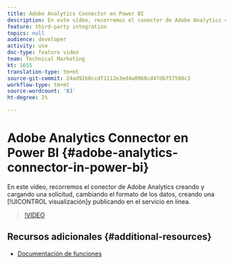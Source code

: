 ```yaml
---
title: Adobe Analytics Connector en Power BI
description: En este vídeo, recorremos el conector de Adobe Analytics creando y cargando una solicitud, cambiando el formato de los datos, creando una visualización y publicando en el servicio en línea.
feature: third-party integration
topics: null
audience: developer
activity: use
doc-type: feature video
team: Technical Marketing
kt: 1655
translation-type: tm+mt
source-git-commit: 24ad92b0ccdf1112e3ed4a0968cd47db757598c3
workflow-type: tm+mt
source-wordcount: '83'
ht-degree: 2%

---
```



# Adobe Analytics Connector en Power BI {#adobe-analytics-connector-in-power-bi}

En este vídeo, recorremos el conector de Adobe Analytics creando y cargando una solicitud, cambiando el formato de los datos, creando una [!UICONTROL visualización]y publicando en el servicio en línea.

>[!VIDEO](https://video.tv.adobe.com/v/23130/?quality=12)

## Recursos adicionales {#additional-resources}

* [Documentación de funciones](https://docs.microsoft.com/en-us/power-bi/desktop-connect-adobe-analytics)
